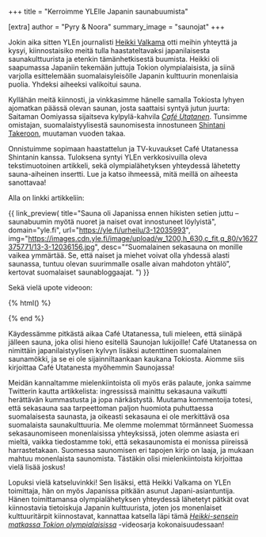 +++
title = "Kerroimme YLElle Japanin saunabuumista"

[extra]
author = "Pyry & Noora"
summary_image = "saunojat"
+++

Jokin aika sitten YLEn journalisti [Heikki Valkama](twitter.com/heikkivalkama/) otti meihin yhteyttä ja kysyi,
kiinnostaisiko meitä tulla haastateltavaksi japanilaisesta saunakulttuurista ja etenkin tämänhetkisestä buumista.
Heikki oli saapumassa Japaniin tekemään juttuja Tokion olympialaisista, ja siinä varjolla esittelemään suomalaisyleisölle
Japanin kulttuurin monenlaisia puolia. Yhdeksi aiheeksi valikoitui sauna.

<!-- more -->

Kyllähän meitä kiinnosti, ja vinkkasimme hänelle samalla Tokiosta lyhyen ajomatkan päässä olevan saunan,
josta saattaisi syntyä jutun juurta: Saitaman Oomiyassa sijaitseva kylpylä-kahvila [*Café Utatanen*](https://ofurocafe-utatane.com). Tunsimme
omistajan, suomalaistyylisestä saunomisesta innostuneen [Shintani Takeroon](https://twitter.com/saunacafe), muutaman vuoden takaa.

Onnistuimme sopimaan haastattelun ja TV-kuvaukset Café Utatanessa Shintanin kanssa. Tuloksena syntyi YLEn verkkosivuilla
oleva tekstimuotoinen artikkeli, sekä olympialähetyksen yhteydessä lähetetty sauna-aiheinen insertti. Lue ja katso ihmeessä,
mitä meillä on aiheesta sanottavaa!

Alla on linkki artikkeliin:

{{ link_preview(
    title="Sauna oli Japanissa ennen hikisten setien juttu – saunabuumin myötä nuoret ja naiset ovat innostuneet löylyistä",
    domain="yle.fi",
    url="https://yle.fi/urheilu/3-12035993",
    img="https://images.cdn.yle.fi/image/upload/w_1200,h_630,c_fit,q_80/v1627375771/13-3-12036156.jpg",
    desc="“Suomalainen sekasauna on monille vaikea ymmärtää. Se, että naiset ja miehet voivat olla yhdessä alasti saunassa, tuntuu olevan suurimmalle osalle aivan mahdoton yhtälö”, kertovat suomalaiset saunabloggaajat. ") }}

Sekä vielä upote videoon:

{% html() %}
<figure>
<div class="yle_areena_player" data-id="1-50907759"></div><script src="https://player-v2.yle.fi/embed.js" defer></script>
</figure>
{% end %}

Käydessämme pitkästä aikaa Café Utatanessa, tuli mieleen, että siinäpä jälleen sauna, joka olisi hieno esitellä Saunojan lukijoille!
Café Utatanessa on nimittäin japanilaistyylisen kylvyn lisäksi autenttinen suomalainen saunamökki, ja se ei ole sijainniltaankaan kaukana
Tokiosta. Aiomme siis kirjoittaa Café Utatanesta myöhemmin Saunojassa!

Meidän kannaltamme mielenkiintoista oli myös eräs palaute, jonka saimme Twitterin kautta artikkelista: ingressissä mainittu sekasauna
vaikutti herättävän kummastusta ja jopa närkästystä. Muutama kommentoija totesi, että sekasauna saa tarpeettoman paljon huomiota puhuttaessa
suomalaisesta saunasta, ja oikeasti sekasauna ei ole merkittävä osa suomalaista saunakulttuuria. Me olemme molemmat törmänneet Suomessa
sekasaunomiseen monenlaisissa yhteyksissä, joten olemme asiasta eri mieltä, vaikka tiedostamme toki, että sekasaunomista ei monissa piireissä
harrastetakaan. Suomessa saunomisen eri tapojen kirjo on laaja, ja mukaan mahtuu monenlaista saunomista. Tästäkin olisi mielenkiintoista
kirjoittaa vielä lisää joskus!

Lopuksi vielä katseluvinkki! Sen lisäksi, että Heikki Valkama on YLEn toimittaja, hän on myös Japanissa pitkään asunut Japani-asiantuntija.
Hänen toimittamansa olympialähetyksen yhteydessä lähetetyt pätkät ovat kiinnostavia tietoiskuja Japanin kulttuurista, joten jos monenlaiset
kulttuuritärpit kiinnostavat, kannattaa katsella läpi tämä [*Heikki-sensein matkassa Tokion olympialaisissa*](https://areena.yle.fi/1-50907754)
-videosarja kokonaisuudessaan!